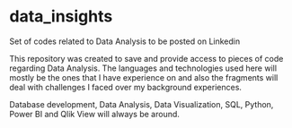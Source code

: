 # data_insights
Set of codes related to Data Analysis to be posted on Linkedin

This repository was created to save and provide access to pieces of code regarding Data Analysis. 
The languages and technologies used here will mostly be the ones that I have experience on and also the fragments will deal with challenges I faced over my background experiences.

Database development, Data Analysis, Data Visualization, SQL, Python, Power BI and Qlik View will always be around.
